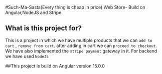 #Such-Ma-Sasta(Every thing is cheap in price) Web Store- Build on Angular,NodeJS and Stripe


## What is this project for?

This is a project in which we have multiple products that we can `add to cart` , `remove from cart`. after adding in cart we can `proceed to checkout`. We have also implemented the `stripe payment` gateway in it.
For backend we have used `NodeJS`

##This project is build on Angular version 15.0.0
